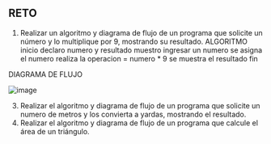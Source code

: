 ## RETO
1. Realizar un algoritmo y diagrama de flujo de un programa que solicite un número y lo multiplique por 9, mostrando su resultado.
ALGORITMO
inicio
declaro numero y resultado
muestro ingresar un numero
se asigna el numero 
realiza la operacion =  numero * 9
se muestra el resultado 
fin 


DIAGRAMA DE FLUJO

![image](https://user-images.githubusercontent.com/103066352/163029767-37ac5d24-5d80-47fa-85ae-2f6db5235db1.png)


3. Realizar el algoritmo y diagrama de flujo de un programa que solicite un numero de metros y los convierta a yardas, mostrando el resultado.
4. Realizar el algoritmo y diagrama de flujo de un programa que calcule el área de un triángulo.

